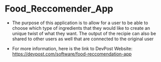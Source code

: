 # Food_Reccomender_App

- The purpose of this application is to allow for a user to be able to choose which type of ingredients that they would like to create an unique twist of what they   want. The output of the recipie can also be shared to other users as well that are connected to the original user 

- For more information, here is the link to DevPost Website: https://devpost.com/software/food-reccomendation-app
